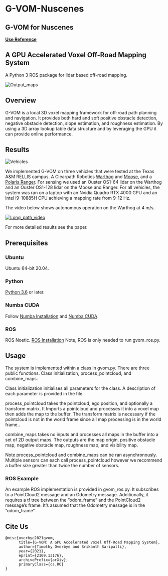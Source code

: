 # G-VOM-Nuscenes
## G-VOM for Nuscenes
**[Use Reference](https://blog.csdn.net/weixin_36354875/article/details/128955275?spm=1001.2014.3001.5502)**

## A GPU Accelerated Voxel Off-Road Mapping System 

A Python 3 ROS package for lidar based off-road mapping.

![Output_maps](./images/4_maps.png)


##  Overview

G-VOM is a local 3D voxel mapping framework for off-road path planning and navigation. It provides both hard and soft positive obstacle detection, negative obstacle detection, slope estimation, and roughness estimation. By using a 3D array lookup table data structure and by leveraging the GPU it can provide online performance.

## Results
![Vehicles](./images/vehicles.png)

We implemented G-VOM on three vehicles that were tested at the Texas A&M RELLIS campus. A Clearpath Robotics [Warthog](https://clearpathrobotics.com/warthog-unmanned-ground-vehicle-robot/) and [Moose](https://clearpathrobotics.com/moose-ugv/), and a [Polaris Ranger](https://ranger.polaris.com/en-us/). For sensing we used an Ouster OS1-64 lidar on the Warthog and an Ouster OS1-128 lidar on the Moose and Ranger.
For all vehicles, the system was ran on a laptop with an Nvidia Quadro RTX 4000 GPU and an Intel i9-10885H CPU achieving a mapping rate from 9-12 Hz.

The video below shows autonomous operation on the Warthog at 4 m/s.

[![Long_path_video](https://img.youtube.com/vi/fgMx6gbHCk8/0.jpg)](https://youtu.be/fgMx6gbHCk8)

For more detailed results see the paper.

##  Prerequisites
### **Ubuntu** 
Ubuntu 64-bit 20.04.

### **Python**
[Python 3.6](https://www.python.org/downloads/) or later.

### **Numba CUDA**
Follow [Numba Installation](https://numba.pydata.org/numba-doc/latest/user/installing.html) and [Numba CUDA](https://numba.pydata.org/numba-doc/latest/cuda/overview.html#setting-cuda-installation-path).

### **ROS**
ROS Noetic. [ROS Installation](http://wiki.ros.org/ROS/Installation)
Note, ROS is only needed to run gvom_ros.py.

## Usage

The system is implemented within a class in gvom.py. There are three public functions. Class initialization,  process_pointcloud, and combine_maps. 

Class initialization initialises all parameters for the class. A description of each parameter is provided in the file.

process_pointcloud takes the pointcloud, ego position, and optionally a transform matrix. It Imports a pointcloud and processes it into a voxel map then adds the map to the buffer. The transform matrix is necessary if the pointcloud is not in the world frame since all map processing is in the world frame..
 
combine_maps takes no inputs and processes all maps in the buffer into a set of 2D output maps. The outputs are the map origin, positive obstacle map, negative obstacle map, roughness map, and visibility map.

Note process_pointcloud and combine_maps can be ran asynchronously. Multiple sensors can each call process_pointcloud however we recommend a buffer size greater than twice the number of sensors.

### ROS Example
An example ROS implementation is provided in gvom_ros.py. It subscribes to a PointCloud2 message and an Odometry message. Additionally, it requires a tf tree between the “odom_frame” and the PointCloud2 message’s frame. It’s assumed that the Odometry message is in the “odom_frame”.

## Cite Us
~~~text
@misc{overbye2021gvom,
      title={G-VOM: A GPU Accelerated Voxel Off-Road Mapping System}, 
      author={Timothy Overbye and Srikanth Saripalli},
      year={2021},
      eprint={2109.13176},
      archivePrefix={arXiv},
      primaryClass={cs.RO}
}
~~~



